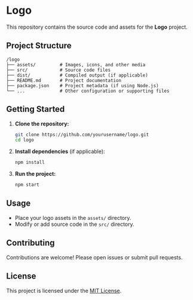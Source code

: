 # Logo

This repository contains the source code and assets for the **Logo** project.

## Project Structure

```
/logo
├── assets/         # Images, icons, and other media
├── src/            # Source code files
├── dist/           # Compiled output (if applicable)
├── README.md       # Project documentation
├── package.json    # Project metadata (if using Node.js)
└── ...             # Other configuration or supporting files
```

## Getting Started

1. **Clone the repository:**
    ```sh
    git clone https://github.com/yourusername/logo.git
    cd logo
    ```

2. **Install dependencies** (if applicable):
    ```sh
    npm install
    ```

3. **Run the project:**
    ```sh
    npm start
    ```

## Usage

- Place your logo assets in the `assets/` directory.
- Modify or add source code in the `src/` directory.

## Contributing

Contributions are welcome! Please open issues or submit pull requests.

## License

This project is licensed under the [MIT License](LICENSE).


